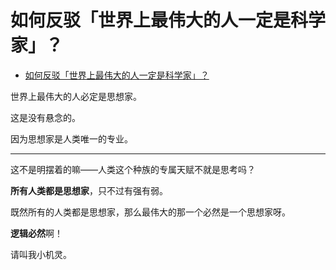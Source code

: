 # 如何反驳「世界上最伟大的人一定是科学家」？

- [如何反驳「世界上最伟大的人一定是科学家」？](https://www.zhihu.com/question/405545968/answer/1496918350)


世界上最伟大的人必定是思想家。

这是没有悬念的。

因为思想家是人类唯一的专业。

---

这不是明摆着的嘛——人类这个种族的专属天赋不就是思考吗？

**所有人类都是思想家**，只不过有强有弱。

既然所有的人类都是思想家，那么最伟大的那一个必然是一个思想家呀。

**逻辑必然**啊！

请叫我小机灵。

